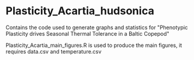 # Plasticity_Acartia_hudsonica
Contains the code used to generate graphs and statistics for "Phenotypic Plasticity drives Seasonal Thermal Tolerance in a Baltic Copepod"

Plasticity_Acartia_main_figures.R is used to produce the main figures, it requires data.csv and temperature.csv
